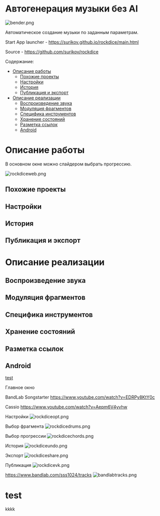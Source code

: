 # Автогенерация музыки без AI

![bender.png](img/bender.png)

Автоматическое создание музыки по заданным параметрам.

Start App launcher - https://surikov.github.io/rockdice/main.html

Source - https://github.com/surikov/rockdice



Содержание:

- [Описание работы](#Описание%20работы)
  - [Похожие проекты](#Похожие%20проекты)
  - [Настройки](#Настройки)
  - [История](#История)
  - [Публикация и экспорт](#Публикация%20и%20экспорт)
- [Описание реализации](#Описание%20реализации)
  - [Воспроизведение звука](#Воспроизведение%20звука)
  - [Модуляция фрагментов](#Модуляция%20фрагментов)
  - [Специфика инструментов](#Специфика%20инструментов)
  - [Хранение состояний](#Хранение%20состояний)
  - [Разметка ссылок](#Разметка%20ссылок)
  - [Android](#Android)

# Описание работы

В основном окне можно слайдером выбрать прогрессию.


![rockdiceweb.png](img/rockdiceweb.png)

## Похожие проекты

## Настройки

## История

## Публикация и экспорт

# Описание реализации

## Воспроизведение звука

## Модуляция фрагментов

## Специфика инструментов

## Хранение состояний

## Разметка ссылок

## Android

[test](#test)

Главное окно


BandLab Songstarter
https://www.youtube.com/watch?v=EDRPy8KtY0c

Cassio
https://www.youtube.com/watch?v=Aepm6V4yvhw

Настройки
![rockdiceopt.png](img/rockdiceopt.png)

Выбор фрагмента
![rockdicedrums.png](img/rockdicedrums.png)

Выбор прогрессии
![rockdicechords.png](img/rockdicechords.png)

История
![rockdiceundo.png](img/rockdiceundo.png)

Экспорт
![rockdiceshare.png](img/rockdiceshare.png)

Публикация
![rockdicevk.png](img/rockdicevk.png)


https://www.bandlab.com/sss1024/tracks
![bandlabtracks.png](img/bandlabtracks.png)

# test
kkkk

